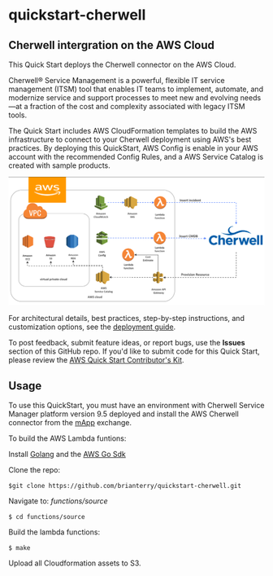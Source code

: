 # quickstart-cherwell
## Cherwell intergration on the AWS Cloud


This Quick Start deploys the Cherwell  connector on the AWS Cloud.

Cherwell® Service Management is a powerful, flexible IT service management (ITSM) tool that enables IT teams to implement, automate, and modernize service and support processes to meet new and evolving needs—at a fraction of the cost and complexity associated with legacy ITSM tools.

The Quick Start includes AWS CloudFormation templates to build the AWS infrastructure to connect to your Cherwell deployment using AWS's best practices. By deploying this QuickStart, AWS Config is enable in your AWS account with the recommended Config Rules, and a AWS Service Catalog is created with sample products. 

![Quick Start architecture for Cherwell intergration on the AWS Cloud](img/quickstart-cherwell-service-msanagement.png)

For architectural details, best practices, step-by-step instructions, and customization options, see the [deployment guide](https://soon).

To post feedback, submit feature ideas, or report bugs, use the **Issues** section of this GitHub repo.
If you'd like to submit code for this Quick Start, please review the [AWS Quick Start Contributor's Kit](https://aws-quickstart.github.io/).

## Usage
To use this QuickStart, you must have an environment with Cherwell Service Manager platform version 9.5 deployed and install the AWS Cherwell connector from the [mApp](https://www.cherwell.com/mapp-exchange/p/browse) exchange.

To build the AWS Lambda funtions:

Install [Golang](https://golang.org/doc/install) and the [AWS Go Sdk](https://aws.amazon.com/sdk-for-go/)

Clone the repo:

    $git clone https://github.com/brianterry/quickstart-cherwell.git

Navigate to: *functions/source*

    $ cd functions/source


Build the lambda functions:

    $ make

Upload all Cloudformation assets to S3.